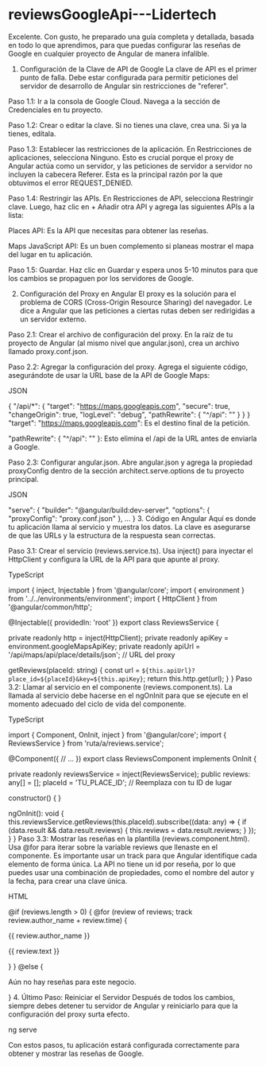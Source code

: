 # reviewsGoogleApi---Lidertech


Excelente. Con gusto, he preparado una guía completa y detallada, basada en todo lo que aprendimos, para que puedas configurar las reseñas de Google en cualquier proyecto de Angular de manera infalible.

1. Configuración de la Clave de API de Google
La clave de API es el primer punto de falla. Debe estar configurada para permitir peticiones del servidor de desarrollo de Angular sin restricciones de "referer".

Paso 1.1: Ir a la consola de Google Cloud. Navega a la sección de Credenciales en tu proyecto.

Paso 1.2: Crear o editar la clave. Si no tienes una clave, crea una. Si ya la tienes, edítala.

Paso 1.3: Establecer las restricciones de la aplicación. En Restricciones de aplicaciones, selecciona Ninguno. Esto es crucial porque el proxy de Angular actúa como un servidor, y las peticiones de servidor a servidor no incluyen la cabecera Referer. Esta es la principal razón por la que obtuvimos el error REQUEST_DENIED.

Paso 1.4: Restringir las APIs. En Restricciones de API, selecciona Restringir clave. Luego, haz clic en + Añadir otra API y agrega las siguientes APIs a la lista:

Places API: Es la API que necesitas para obtener las reseñas.

Maps JavaScript API: Es un buen complemento si planeas mostrar el mapa del lugar en tu aplicación.

Paso 1.5: Guardar. Haz clic en Guardar y espera unos 5-10 minutos para que los cambios se propaguen por los servidores de Google.

2. Configuración del Proxy en Angular
El proxy es la solución para el problema de CORS (Cross-Origin Resource Sharing) del navegador. Le dice a Angular que las peticiones a ciertas rutas deben ser redirigidas a un servidor externo.

Paso 2.1: Crear el archivo de configuración del proxy. En la raíz de tu proyecto de Angular (al mismo nivel que angular.json), crea un archivo llamado proxy.conf.json.

Paso 2.2: Agregar la configuración del proxy. Agrega el siguiente código, asegurándote de usar la URL base de la API de Google Maps:

JSON

{
  "/api/*": {
    "target": "https://maps.googleapis.com",
    "secure": true,
    "changeOrigin": true,
    "logLevel": "debug",
    "pathRewrite": {
      "^/api": ""
    }
  }
}
"target": "https://maps.googleapis.com": Es el destino final de la petición.

"pathRewrite": { "^/api": "" }: Esto elimina el /api de la URL antes de enviarla a Google.

Paso 2.3: Configurar angular.json. Abre angular.json y agrega la propiedad proxyConfig dentro de la sección architect.serve.options de tu proyecto principal.

JSON

"serve": {
  "builder": "@angular/build:dev-server",
  "options": {
    "proxyConfig": "proxy.conf.json"
  },
  ...
}
3. Código en Angular
Aquí es donde tu aplicación llama al servicio y muestra los datos. La clave es asegurarse de que las URLs y la estructura de la respuesta sean correctas.

Paso 3.1: Crear el servicio (reviews.service.ts). Usa inject() para inyectar el HttpClient y configura la URL de la API para que apunte al proxy.

TypeScript

import { inject, Injectable } from '@angular/core';
import { environment } from '../../environments/environment';
import { HttpClient } from '@angular/common/http';

@Injectable({
  providedIn: 'root'
})
export class ReviewsService {

  private readonly http = inject(HttpClient);
  private readonly apiKey = environment.googleMapsApiKey;
  private readonly apiUrl = '/api/maps/api/place/details/json'; // URL del proxy

  getReviews(placeId: string) {
    const url = `${this.apiUrl}?place_id=${placeId}&key=${this.apiKey}`;
    return this.http.get(url);
  }
}
Paso 3.2: Llamar al servicio en el componente (reviews.component.ts). La llamada al servicio debe hacerse en el ngOnInit para que se ejecute en el momento adecuado del ciclo de vida del componente.

TypeScript

import { Component, OnInit, inject } from '@angular/core';
import { ReviewsService } from 'ruta/a/reviews.service';

@Component({
  // ...
})
export class ReviewsComponent implements OnInit {

  private readonly reviewsService = inject(ReviewsService);
  public reviews: any[] = [];
  placeId = 'TU_PLACE_ID'; // Reemplaza con tu ID de lugar

  constructor() { }

  ngOnInit(): void {
    this.reviewsService.getReviews(this.placeId).subscribe((data: any) => {
      if (data.result && data.result.reviews) {
        this.reviews = data.result.reviews;
      }
    });
  }
}
Paso 3.3: Mostrar las reseñas en la plantilla (reviews.component.html). Usa @for para iterar sobre la variable reviews que llenaste en el componente. Es importante usar un track para que Angular identifique cada elemento de forma única. La API no tiene un id por reseña, por lo que puedes usar una combinación de propiedades, como el nombre del autor y la fecha, para crear una clave única.

HTML

@if (reviews.length > 0) {
  @for (review of reviews; track review.author_name + review.time) {
    <div class="review-card">
      <p>{{ review.author_name }}</p>
      <p>{{ review.text }}</p>
    </div>
  }
} @else {
  <p>Aún no hay reseñas para este negocio.</p>
}
4. Último Paso: Reiniciar el Servidor
Después de todos los cambios, siempre debes detener tu servidor de Angular y reiniciarlo para que la configuración del proxy surta efecto.

ng serve

Con estos pasos, tu aplicación estará configurada correctamente para obtener y mostrar las reseñas de Google.
